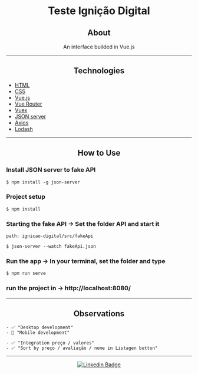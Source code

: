 <h1 align="center">Teste Ignição Digital</h1>

<h2 align="center">About</h2>
   
   <p align="center">
      An interface builded in Vue.js 
   </p>

---

<h2 align="center">Technologies</h2>

- [HTML](https://html.com/)
- [CSS](https://developer.mozilla.org/pt-BR/docs/Web/CSS)
- [Vue.js](https://vuejs.org/)
- [Vue Router](https://router.vuejs.org/)
- [Vuex](https://vuex.vuejs.org/)
- [JSON server](https://github.com/typicode/json-server)
- [Axios](https://www.npmjs.com/package/axios)
- [Lodash](https://lodash.com/)

---

<h2 align="center">How to Use</h2>

<h3>Install JSON server to fake API</h3>

```
$ npm install -g json-server
```

<h3>Project setup</h3>

```
$ npm install
```

<h3>Starting the fake API -> Set the folder API and start it</h3>

```
path: ignicao-digital/src/fakeApi

$ json-server --watch fakeApi.json
```

<h3>Run the app -> In your terminal, set the folder and type </h3>

```
$ npm run serve
```

<h3>run the project in  -> http://localhost:8080/</h3>

---

<h2 align="center">Observations</h2>

```
- ✅ "Desktop development"
- 🔄 "Mobile development"

- ✅ "Integration preço / valores"
- ✅ "Sort by preço / avaliação / nome in Listagen button"
```

---

<div align="center">

[![Linkedin Badge](https://img.shields.io/badge/-Alexandre%20Lopes-292929?style=flat-square&logo=Linkedin&logoColor=white&link=https://www.linkedin.com/in/aleflopes/)](https://www.linkedin.com/in/aleflopes/)

## </div>
